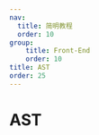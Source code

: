 ```yaml
---
nav:
  title: 简明教程
  order: 10
group:
	title: Front-End
	order: 10
title: AST
order: 25
---
```


# AST


